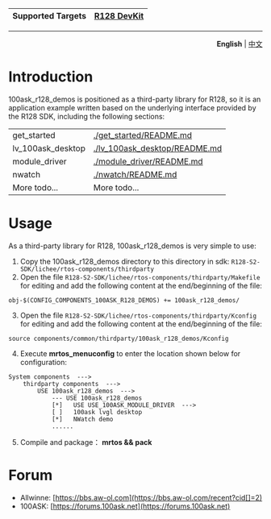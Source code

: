 | Supported Targets | [R128 DevKit](https://www.aliexpress.us/item/3256805799420975.html) |
| ----------------- | ------------ |

---
<p align="right">
  <b>English</b> | <a href="./README_zh.md">中文</a></a>
</p>

# Introduction

100ask_r128_demos is positioned as a third-party library for R128, so it is an application example written based on the underlying interface provided by the R128 SDK, including the following sections:

| | |
| :--- | :--- |
|get_started | [./get_started/README.md](./get_started/README.md) |
|lv_100ask_desktop | [./lv_100ask_desktop/README.md](./lv_100ask_desktop/README.md) |
|module_driver | [./module_driver/README.md](./module_driver/README.md) |
|nwatch | [./nwatch/README.md](./nwatch/README.md) |
|More todo... | More todo... |

# Usage

As a third-party library for R128, 100ask_r128_demos is very simple to use:

1. Copy the 100ask_r128_demos directory to this directory in sdk: `R128-S2-SDK/lichee/rtos-components/thirdparty`
2. Open the file `R128-S2-SDK/lichee/rtos-components/thirdparty/Makefile` for editing and add the following content at the end/beginning of the file:

```shell
obj-$(CONFIG_COMPONENTS_100ASK_R128_DEMOS) += 100ask_r128_demos/
```

3. Open the file `R128-S2-SDK/lichee/rtos-components/thirdparty/Kconfig` for editing and add the following content at the end/beginning of the file:

```shell
source components/common/thirdparty/100ask_r128_demos/Kconfig
```

4. Execute  **mrtos_menuconfig** to enter the location shown below for configuration:

```shell
System components  --->
    thirdparty components  --->
        USE 100ask_r128_demos  --->
            --- USE 100ask_r128_demos
            [*]   USE USE_100ASK_MODULE_DRIVER  --->
            [ ]   100ask lvgl desktop
            [*]   NWatch demo
            ......
```

5. Compile and package： **mrtos && pack**

# Forum

- Allwinne: [https://bbs.aw-ol.com](https://bbs.aw-ol.com/recent?cid[]=2)
- 100ASK: [https://forums.100ask.net](https://forums.100ask.net)
